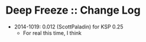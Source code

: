 # Deep Freeze :: Change Log

* 2014-1019: 0.012 (ScottPaladin) for KSP 0.25
	+ For real this time, I think
